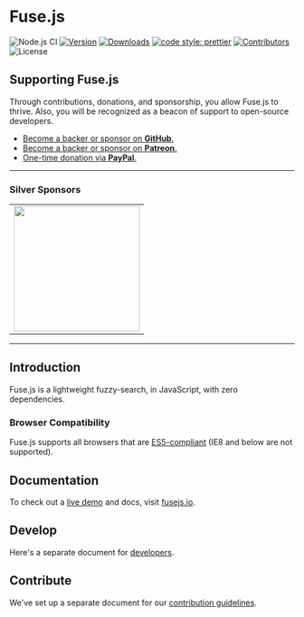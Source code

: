 # Fuse.js

![Node.js CI](https://github.com/krisk/Fuse/workflows/Node.js%20CI/badge.svg)
[![Version](https://img.shields.io/npm/v/fuse.js.svg)](https://www.npmjs.com/package/fuse.js)
[![Downloads](https://img.shields.io/npm/dm/fuse.js.svg)](https://npmcharts.com/compare/fuse.js?minimal=tru)
[![code style: prettier](https://img.shields.io/badge/code_style-prettier-ff69b4.svg?style=flat-square)](https://github.com/prettier/prettier)
[![Contributors](https://img.shields.io/github/contributors/krisk/fuse.svg)](https://github.com/krisk/Fuse/graphs/contributors)
![License](https://img.shields.io/npm/l/fuse.js.svg)

## Supporting Fuse.js

Through contributions, donations, and sponsorship, you allow Fuse.js to thrive. Also, you will be recognized as a beacon of support to open-source developers.

- [Become a backer or sponsor on **GitHub**.](https://github.com/sponsors/krisk)
- [Become a backer or sponsor on **Patreon**.](https://patreon.com/fusejs)
- [One-time donation via **PayPal**.](https://www.paypal.me/kirorisk)

---

<h3>Silver Sponsors</h3>
<!--Silver start-->
<table>
<tbody>
    <tr>
      <td align="center" valign="middle">
        <a href="https://www.worksome.com" target="_blank">
          <img width="222px" src="https://raw.githubusercontent.com/krisk/Fuse/7a0d77d85ac90063575613b6a738f418b624357f/docs/.vuepress/public/assets/img/sponsors/worksome.svg">
        </a>
      </td>
    </tr>
</body>
</table>
<!--Silver end-->

---

## Introduction

Fuse.js is a lightweight fuzzy-search, in JavaScript, with zero dependencies.

### Browser Compatibility

Fuse.js supports all browsers that are [ES5-compliant](http://kangax.github.io/compat-table/es5/) (IE8 and below are not supported).

## Documentation

To check out a [live demo](https://fusejs.io/demo.html) and docs, visit [fusejs.io](https://fusejs.io).

## Develop

Here's a separate document for [developers](https://github.com/krisk/Fuse/blob/master/DEVELOPERS.md).

## Contribute

We've set up a separate document for our
[contribution guidelines](https://github.com/krisk/Fuse/blob/master/CONTRIBUTING.md).
